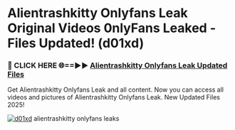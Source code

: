 # Alientrashkitty Onlyfans Leak Original Videos 0nlyFans Leaked - Files Updated! (d01xd)

<h3>🔴 CLICK HERE 🌐==►► <a href="https://tinyurl.com/ms9xzufz" rel="nofollow">Alientrashkitty Onlyfans Leak Updated Files</a></h3>

Get Alientrashkitty Onlyfans Leak and all content. Now you can access all videos and pictures of Alientrashkitty Onlyfans Leak. New Updated Files 2025!

[![d01xd](https://i.imgur.com/ppqm5kG.gif)](https://tinyurl.com/ms9xzufz)
alientrashkitty onlyfans leaks